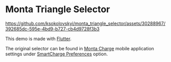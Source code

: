 # Monta Triangle Selector

https://github.com/ksokolovskyi/monta_triangle_selector/assets/30288967/392685dc-595e-4bd9-b727-cb4d9728f3b3

This demo is made with [Flutter](https://flutter.dev/).

The original selector can be found in [Monta Charge](https://monta.com/uk/monta-charge/) mobile application settings under [SmartCharge Preferences](https://monta.com/de/hilfe/smartcharge-einstellungen-konfigurieren) option.
